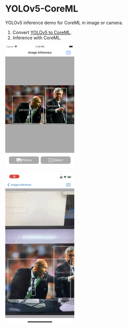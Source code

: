 # YOLOv5-CoreML
YOLOv5 inference demo for CoreML in image or camera.

1. Convert [YOLOv5 to CoreML](https://rockyshikoku.medium.com/convert-yolov5-to-coreml-also-add-a-decode-layer-113408b7a848).
2. Inference with CoreML.

![](./image.png)

![](./camera.gif)
